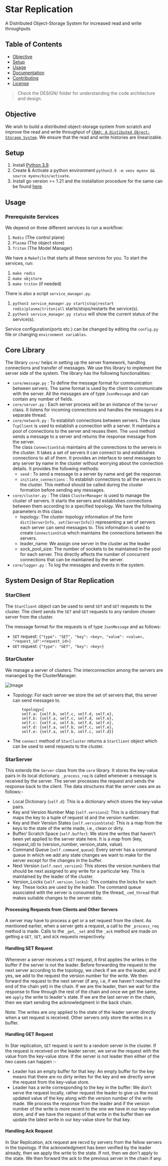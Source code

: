 # Star Replication

A Distributed Object-Storage System for increased read and write throughputs

## Table of Contents

- [Objective](#objective)
- [Setup](#setup)
- [Usage](#usage)
- [Documentation](#documentation)
- [Contributing](#contributing)
- [License](#license)

> Check the DESIGN/ folder for understanding the code architecture and design.

## Objective

We wish to build a distributed object-storage system from scratch and improve the read and write throughput of [`CRAQ: A Distibuted Object-Storage System`](https://www.usenix.org/legacy/event/usenix09/tech/full_papers/terrace/terrace.pdf). We ensure that the read and write histories are linearizable.

## Setup

1. Install [Python 3.9](https://www.python.org/downloads/).
2. Create & Activate a python environment `python3.9 -m venv myenv && source myenv/bin/activate`.
3. Install go version >= 1.21 and the installation procedure for the same can be found [here](https://golang.org/doc/install).

## Usage

### Prerequisite Services

We depend on three different services to run a workflow:

  1. `Redis` (The control plane)
  2. `Plasma` (The object store)
  3. `Triton` (The Model Manager)

  We have a `Makefile` that starts all these services for you.
  To start the services, run:

  1. `make redis`
  2. `make objstore`
  3. `make triton` (if needed)

  There is also a script `service_manager.py`.

  1. `python3 service_manager.py start|stop|restart redis|plasma|triton|all`
  starts/stops/restarts the service(s).
  2. `python3 service_manager.py status` will show the current status of the service(s).

Service configuration(ports etc.) can be changed by editing the
`config.py` file or changing `environment variables`.

## Core Library

The library `core/` helps in setting up the server framework, handling connections and 
transfer of messages. We use this library to implement the server side of the system.
The library has the following functionalities:
- `core/message.py` : To define the message format for communication between servers.
    The same format is used by the client to communicate with the server.
    All the messages are of type `JsonMessage` and can contain any number of fields.
- `core/server.py` : Each server process will be an instance of the `Server` class.
    It listens for incoming connections and handles the messages in a separate
    thread.
- `core/network.py` : To establish connections between servers.
    The class `TcpClient` is used to establish a connection with a server.
    It maintains a pool of connections to the server and reuses them.
    The `send` method sends a message to a server and returns the response message from the server. \
    The class `ConnectionStub` maintains all the connections to the servers in the cluster.
    It takes a set of servers it can connect to and establishes connections to all of them.
    It provides an interface to send messages to any server by name in the cluster without 
    worrying about the connection details. It provides the following methods:
    - `send` : To send a message to a server by name and get the response.
    - `initiate_connections` : To establish connections to all the servers in the cluster. 
        This method should be called during the cluster formation before sending any messages.
- `core/cluster.py` : The class `ClusterManager` is used to manage the cluster of servers.
    It starts the servers and establishes connections between them according to a specified topology.
    We have the following parameters in this class:
    - topology: The cluster topology information of the form `dict[ServerInfo, set[ServerInfo]]`
    representing a set of servers each server can send messages to. This information is used to create `ConnectionStub`
    which maintains the connections between the servers.
    - leader_name: We assign one server in the cluster as the leader
    - sock_pool_size: The number of sockets to be maintained in the pool for each server. This directly affects the number of concurrent connections that can be maintained by the server.
- `core/logger.py` : To log the messages and events in the system.

## System Design of Star Replication

### StarClient

The `StarClient` object can be used to send `SET` and `GET` requests to the cluster. The client sends the `SET` and `GET` requests to any random chosen server from the cluster.


The message format for the requests is of type `JsonMessage` and as follows:
- `SET` request: `{"type": "SET", "key": <key>, "value": <value>, "request_id":<request_id>}`
- `GET` request: `{"type": "GET", "key": <key>}`

### StarCluster
We manage a server of clusters. 
The interconnection among the servers are mananged by the ClusterManager. 

![Image](docs/cr-chain.png)

- Topology: For each server we store the set of servers that, this server can 
send messages to.
    ```python3
        topology={
        self.a: {self.b, self.c, self.d, self.e},
        self.b: {self.a, self.c, self.d, self.e},
        self.c: {self.a, self.b, self.d, self.e},
        self.d: {self.a, self.b, self.c, self.e},
        self.e: {self.a, self.b, self.c, self.d}}
    ```
- The `connect` method of `StarCluster` returns a `StarClient` object which can be used to send requests to the cluster.

### StarServer

This extends the `Server` class from the `core` library. It stores the key-value pairs in its local dictionary. `_process_req` is called whenever a message is received by the server. The server processes the request and sends the response back to the client.  The data structures that the server uses are as follows:-
- Local Dictionary (`self.d`): This is a dictionary which stores the key-value pairs.
- Key and Version Number Map (`self.versions`): This is a dictionary that maps the key to a tuple of request id and the version number.
- Key and their Version States (`self.versionState`): This is a map from the keys to the state of the write made, i.e., clean or dirty.
- Buffer/ Scratch Space (`self.buffer`): We store the writes that haven't been yet applied to the server state here. It is a map from (key, request_id) to (version_number, version_state, value).
- Command Queue (`self.command_queue`): Every server has a command queue in which we add any state changes we want to make for the server except for the changes in the buffer.
- Next Version (`self.next_version`): This stores the version numbers that should be next assigned to any write for a particular key. This is maintained by the leader of the cluster.
- Version_Locks (`self.version_locks`): This contains the locks for each key. These locks are used by the leader.
The command queue associated with the server is consumed by the thread,`_cmd_thread` that makes suitable changes to the server state.

#### Processing Requests from Clients and Other Servers
A server may have to process a get or a set request from the client. As mentioned earlier, when a server gets a request, a call to the `_process_req` method is made. Calls to the `_get`, `_set` and the `_ack` method are made on getting a `GET`, `SET`, and `ACK` requests respectively.

#### Handling SET Request
Whenever a server receives a `SET` request, it first applies the writes in the buffer if the server is not the leader. Before forwarding the request to the next server according to the topology, we check if we are the leader, and if yes, we add to the request the version number for the write. We then forward the request to the next server (if any, i.e, if we haven't reached the end of the chain yet) in the chain. If we are the leader, then we wait for the response to flow through the rest of the chain and once we get the same, we `apply` the write to leader's state.
If we are the last server in the chain, then we start sending the acknowledgment in the back chain. 

Note: The writes are ony applied to the state of the leader server directly when a set request is received. Other servers only store the writes in a buffer.

#### Handling GET Request
In Star replication, `GET` request is sent to a random server in the cluster. If the request is received on the leader server, we serve the request with the value from the key-value store. 
If the server is not leader then either of the two cases can happen :- 
- Leader has an empty buffer for that key: An empty buffer for the key means that there are no dirty writes for the key and we directly serve the request from the key-value store.
- Leader has a write corresponding to the key in the buffer: We don't serve the request locally, rather request the leader to give us the most updated value of the key along with the version number of the write made. We process the response from the leader and if the version number of the write is more recent to the one we have in our key-value store, and if we have the request of that write in the buffer then we update the latest write in our key-value store for that key.

#### Handling Ack Request
In Star Replication, `ACK` request are recvd by servers from the fellow servers in the topology. If the acknowledgment has been verified by the leader already, then we apply the write to the state. If not, then we don't apply to the state. We then forward the ack to the previous server in the chain if any.
